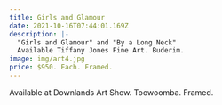 ```yaml
---
title: Girls and Glamour
date: 2021-10-16T07:44:01.169Z
description: |-
  "Girls and Glamour" and "By a Long Neck"
  Available Tiffany Jones Fine Art. Buderim.
image: img/art4.jpg
price: $950. Each. Framed.
---
```

Available at Downlands Art Show. Toowoomba.
Framed.